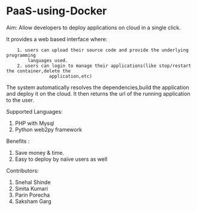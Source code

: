 PaaS-using-Docker
=================
Aim: Allow developers to deploy applications on cloud in a single click.

It provides a web based interface where:

		1. users can upload their source code and provide the underlying programming
		    languages used.
		2. users can login to manage their applications(like stop/restart the container,delete the
	                application,etc)

The system automatically resolves the dependencies,build the application and deploy it on the cloud. It then returns the url of the running application to the user.

Supported Languages:

1.  PHP with Mysql
2.  Python web2py framework
	
Benefits :

1. Save money & time.
2. Easy to deploy by naïve users as well

Contributors:
1. Snehal Shinde
2. Smita Kumari
3. Parin Porecha
4. Saksham Garg
